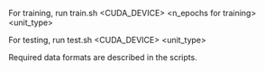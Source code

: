 For training, run train.sh <CUDA_DEVICE> <num of all_utts> <num of paired> <n_epochs for training> <unit_type>

For testing, run test.sh <CUDA_DEVICE> <num of all_utts> <num of paired> <unit_type>

Required data formats are described in the scripts.
